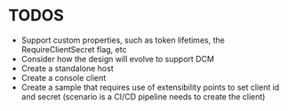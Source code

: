 # TODOS 
- Support custom properties, such as token lifetimes, the RequireClientSecret flag, etc
- Consider how the design will evolve to support DCM
- Create a standalone host
- Create a console client
- Create a sample that requires use of extensibility points to set client id and secret (scenario is a CI/CD pipeline needs to create the client)
